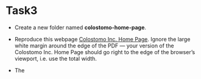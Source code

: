 # Task3

- Create a new folder named **colostomo-home-page**.
- Reproduce this webpage [Colostomo Inc. Home Page](Colostomo-Inc.pdf). Ignore the large white margin around the edge of the PDF — your version of the Colostomo Inc. Home Page should go right to the edge of the browser’s viewport, i.e. use the total width.

- The **<title>** of the webpage is: Colostomo Inc.

## How to make a block go all the way to the edge of the viewport (or any container):
  - Set a **margin** to a negative value (e.g., -1em)
  - Set the padding to a positive value equal to the negative value (e.g., 1em)

- To find out the colors, use a color picker (e.g. for Windows you can use the Color Picker from PowerToys • Free!).

## Use a font stack with 3 fonts:
  - Read [https://kulturbanause.de/faq/font-stack/](https://kulturbanause.de/faq/font-stack/) first to find out what a font stack is
  - The first font should come from the collection at Google Fonts, but loaded from a fonts folder in your new colostomo-home-page project. To locally load Google Fonts, use the technique outlined at [Serving Google Fonts From Your Own Server](https://www.granneman.com/webdev/coding/css/fonts-and-formatting/serving-google-fonts-your-own-server-correctly/), Correctly.
  - The second font should be a common font found on most computers - Microsoft’s Core Fonts for the Web [https://de.wikipedia.org/wiki/Core_fonts_for_the_Web](https://de.wikipedia.org/wiki/Core_fonts_for_the_Web)
  - The third font should be a generic font family.

- For font sizing, use the method that is discussed in the font-size section of CSS - Typography by Scott Granneman:
  - [slides PDF](https://granneman.com/downloads/web-dev/CSS-Typography.pdf) & px, then rem, then em—in the right locations. Browse through the slides to get an overview!
